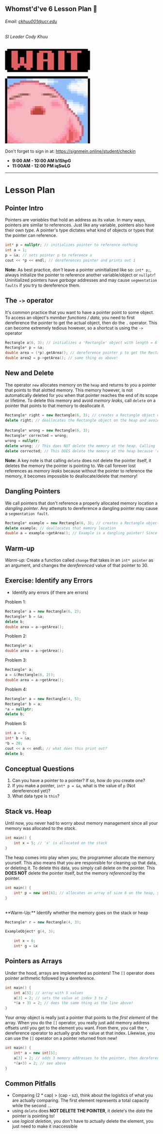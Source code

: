 ## Whomst'd've 6 Lesson Plan :thinking:
###### Email: ckhuu001@ucr.edu
###### SI Leader Cody Khuu

![alt text](https://github.com/codyiskhuu/CS-12-SI-Winter-2020/blob/master/images/wait.jpg "Logo Title Text 1")

Don't forget to sign in at: https://signmein.online/student/checkin
* **9:00 AM - 10:00 AM b1ShpG**
* **11:00AM - 12:00 PM iqSwLG**

---

# Lesson Plan

## Pointer Intro

Pointers are *variables* that hold an address as its value. In many ways, pointers are similar to references. Just like any variable, pointers also have their own *type*. 
A pointer's type dictates what kind of objects or types that the pointer can reference.

```cpp
int* p = nullptr; // initializes pointer to reference nothing
int a = 1;
p = &a; // sets pointer p to reference a
cout << *p << endl; // dereferences pointer and prints out 1
```

**Note:** As best practice, *don't* leave a pointer uninitialized like so: `int* p;`, always initialize the pointer to reference another variable/object or `nullptr`!
Uninitialized pointers have *garbage* addresses and may cause `segmentation faults` if you try to dereference them.

## The `->` operator

It's common practice that you want to have a pointer point to some object. To access an object's *member functions / data*, you need to first dereference the pointer
to get the actual object, then do the `.` operator. This can become extremely tedious however, so a shortcut is using the `->` operator

```cpp
Rectangle a(6, 3); // initializes a 'Rectangle' object with length = 6 and width = 3
Rectangle* p = &a;
double area = (*p).getArea(); // dereference pointer p to get the Rectangle object 'a', then call a member function with the . operator
double area2 = p->getArea(); // same thing as above!
```

## New and Delete

The operator `new` allocates memory on the `heap` and returns to you a pointer that points to that alotted memory. This memory however, is not automatically deleted for you
when that pointer reaches the end of its scope or lifetime. To delete this memory and avoid *memory leaks*, call `delete` on a pointer that points to that memory to deallocate it.

```cpp
Rectangle* right = new Rectangle(6, 3); // creates a Rectangle object on the heap and returns a pointer to that memory address
delete right; // deallocates the Rectangle object on the heap and avoids memory leaks!

Rectangle* wrong = new Rectangle(6, 3);
Rectangle* corrected = wrong;
wrong = nullptr;
delete wrong; // This does NOT delete the memory at the heap. Calling 'delete' deletes the memory alotted in whatever the pointer *references*. In this case, it deletes nothing!
delete corrected; // This DOES delete the memory at the heap because 'corrected' *references* the Rectangle object's memory location.
```

**Note:** A key note is that calling `delete` does not delete the pointer itself, it deletes the memory the pointer is pointing to. We call forever lost references as *memory leaks* because without the pointer to reference the memory, it becomes impossible to deallocate/delete that memory!

## Dangling Pointers

We call pointers that don't reference a properly allocated memory location a *dangling pointer*. Any attempts to dereference a dangling pointer may cause a `segmentation fault`.
```cpp
Rectangle* example = new Rectangle(6, 3); // creates a Rectangle object on the heap and returns a pointer to that memory address
delete example; // deallocates that memory location
double a = example->getArea(); // Example is a dangling pointer! Since you deallocated the memory that example pointed to, you may be accessing memory that doesn't belong to your program!
```

## Warm-up

*Warm-up:* Create a function called `change` that takes in an `int* pointer` as an argument, and changes the *dereferenced* value of that pointer to 30.

## Exercise: Identify any Errors

* Identify any errors (if there are errors)

Problem 1:
```cpp
Rectangle* a = new Rectangle(6, 2);
Rectangle* b = &a;
delete b;
double area = a->getArea();
```

Problem 2: 
```cpp
Rectangle* a;
double area = a->getArea();
```

Problem 3: 
```cpp
Rectangle* a;
a = &(Rectangle(6, 2));
double area = a->getArea();
```

Problem 4:
```cpp
Rectangle* a = new Rectangle(4, 5);
Rectangle* b = a;
*a = nullptr;
delete b;
```

Problem 5:
```cpp
int a = 9;
int* b = &a;
*b = 20;
cout << a << endl; // what does this print out?
delete b;
```


## Conceptual Questions

1. Can you have a pointer to a pointer? If so, how do you create one?
2. If you make a pointer, `int* p = &a`, what is the value of `p` (Not dereferenced yet)?
3. What data type is `this`?



## Stack vs. Heap

Until now, you never had to worry about memory management since all your memory was allocated to the *stack*. 
```cpp
int main() {
    int x = 5; // 'x' is allocated on the stack
}
```
The heap comes into play when *you*, the programmer allocate the memory yourself. This also means that you are responsible for cleaning up that data, or deleting it.
To delete this data, you simply call delete on the pointer. This **DOES NOT** delete the pointer itself, but the memory *referenced* by the pointer.
```cpp
int main() {
    int* p = new int[6]; // allocates an array of size 6 on the heap, you have to delete this later on
}
```
<br>
**Warm-Up:** Identify whether the memory goes on the stack or heap

```cpp
Rectangle* r = new Rectangle(4, 3);
```

```cpp
ExampleObject* g(4, 3);
```

```cpp
    int x = 6;
    int* g = &x
```


## Pointers as Arrays

Under the hood, arrays are implemented as pointers! The `[]` operator does pointer arithmetic followed by a dereference.

```cpp
int main() {
    int a[5]; // array with 5 values
    a[3] = 2; // sets the value at index 3 to 2
    *(a + 3) = 2; // does the same thing as the line above!
}
```
Your *array* object is really just a pointer that points to the *first element* of the array. When you do the `[]` operator,
you really just add memory address offsets until you get to the element you want. From there, you call the `*`, dereference operator
to actually grab the value at that index. Likewise, you can use the `[]` operator on a pointer returned from new!

```cpp
int main() {
    int* a = new int[5];
    a[3] = 2; // adds 3 memory addresses to the pointer, then dereferences it
    *(a+3) = 2; // see above
}
```

## Common Pitfalls

* Comparing (2 * cap) > (cap - sz), think about the logistics of what you are actually comparing. The first element represents a total capacity while the second ...
* using `delete` does **NOT DELETE THE POINTER**, it delete's the *data* the pointer is pointing to!
* use *logical deletion*, you don't have to actually delete the element, you just need to make it inaccessible
